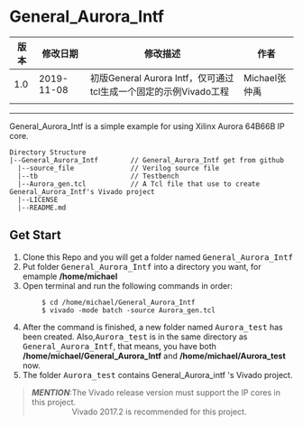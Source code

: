 # General_Aurora_Intf

| 版本 | 修改日期 | 修改描述 | 作者 |
|-----|---------|---------|-----|
|1.0|2019-11-08|初版General Aurora Intf，仅可通过tcl生成一个固定的示例Vivado工程|Michael张仲禹|
| | | | |
----------------------
General_Aurora_Intf is a simple example for using Xilinx Aurora 64B66B IP core.
````
Directory Structure
|--General_Aurora_Intf        // General_Aurora_Intf get from github
  |--source_file              // Verilog source file
  |--tb                       // Testbench
  |--Aurora_gen.tcl           // A Tcl file that use to create General_Aurora_Intf's Vivado project
  |--LICENSE             
  |--README.md                
````



## Get Start 
 1. Clone this Repo and you will get a folder named <kbd>General_Aurora_Intf</kbd> 
 2. Put folder <kbd>General_Aurora_Intf</kbd> into a directory you want, for emample **/home/michael**
 3. Open terminal and run the following commands in order: 
````shell
        $ cd /home/michael/General_Aurora_Intf
        $ vivado -mode batch -source Aurora_gen.tcl 
````
 4. After the command is finished, a new folder named <kbd>Aurora_test</kbd> has been created. Also,<kbd>Aurora_test</kbd> is in the same directory as <kbd>General_Aurora_Intf</kbd>, that means, you have both **/home/michael/General_Aurora_Intf** and **/home/michael/Aurora_test** now.
 5. The folder <kbd>Aurora_test</kbd> contains General_Aurora_intf 's Vivado project.
> ***MENTION***:The Vivado release version must support the IP cores in this project.  
> &nbsp;&nbsp;&nbsp;&nbsp;&nbsp;&nbsp;&nbsp;&nbsp;&nbsp;&nbsp;&nbsp;&nbsp;&nbsp;&nbsp;&nbsp;&nbsp;&nbsp; Vivado 2017.2 is recommended for this project.